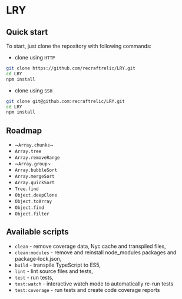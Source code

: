 # LRY

## Quick start

To start, just clone the repository with following commands:

- clone using `HTTP`

```sh
git clone https://github.com/recraftrelic/LRY.git
cd LRY
npm install
```

- clone using `SSH`

```sh
git clone git@github.com:recraftrelic/LRY.git
cd LRY
npm install
```

## Roadmap
 
* ~`Array.chunks`~
* `Array.tree`
* `Array.removeRange`
* ~`Array.group`~
* `Array.bubbleSort`
* `Array.mergeSort`
* `Array.quickSort`
* `Tree.find`
* `Object.deepClone`
* `Object.toArray`
* `Object.find`
* `Object.filter`


## Available scripts

+ `clean` - remove coverage data, Nyc cache and transpiled files,
+ `clean:modules` - remove and reinstall node_modules packages and package-lock.json,
+ `build` - transpile TypeScript to ES5,
+ `lint` - lint source files and tests,
+ `test` - run tests,
+ `test:watch` - interactive watch mode to automatically re-run tests
+ `test:coverage` - run tests and create code coverage reports
